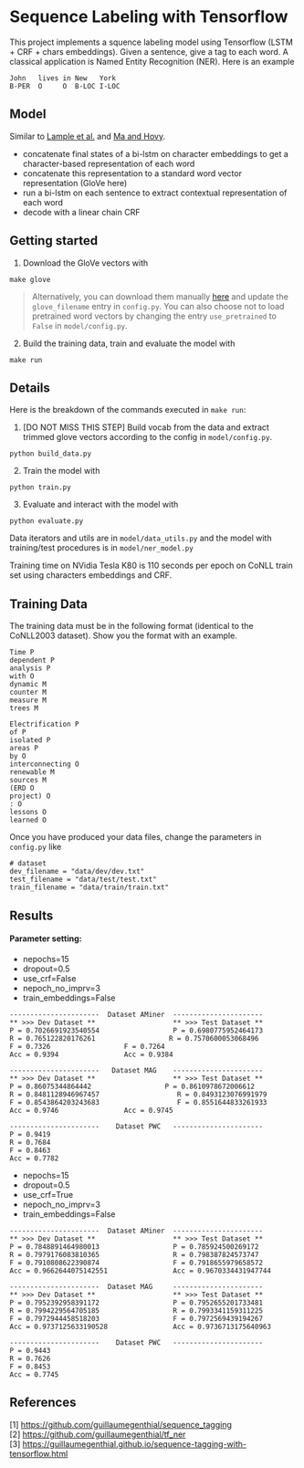 # Sequence Labeling with Tensorflow
This project implements a squence labeling model using Tensorflow (LSTM + CRF + chars embeddings). Given a sentence, give a tag to each word. A classical application is Named Entity Recognition (NER). Here is an example

```
John   lives in New   York
B-PER  O     O  B-LOC I-LOC
```


## Model

Similar to [Lample et al.](https://arxiv.org/abs/1603.01360) and [Ma and Hovy](https://arxiv.org/pdf/1603.01354.pdf).

- concatenate final states of a bi-lstm on character embeddings to get a character-based representation of each word
- concatenate this representation to a standard word vector representation (GloVe here)
- run a bi-lstm on each sentence to extract contextual representation of each word
- decode with a linear chain CRF



## Getting started


1. Download the GloVe vectors with

```
make glove
```
> Alternatively, you can download them manually [here](https://nlp.stanford.edu/projects/glove/) and update the `glove_filename` entry in `config.py`. You can also choose not to load pretrained word vectors by changing the entry `use_pretrained` to `False` in `model/config.py`.

2. Build the training data, train and evaluate the model with
```
make run
```


## Details


Here is the breakdown of the commands executed in `make run`:

1. [DO NOT MISS THIS STEP] Build vocab from the data and extract trimmed glove vectors according to the config in `model/config.py`.

```
python build_data.py
```

2. Train the model with

```
python train.py
```


3. Evaluate and interact with the model with
```
python evaluate.py
```


Data iterators and utils are in `model/data_utils.py` and the model with training/test procedures is in `model/ner_model.py`

Training time on NVidia Tesla K80 is 110 seconds per epoch on CoNLL train set using characters embeddings and CRF.



## Training Data


The training data must be in the following format (identical to the CoNLL2003 dataset). Show you the format with an example.

```
Time P
dependent P
analysis P
with O
dynamic M
counter M
measure M
trees M

Electrification P
of P
isolated P
areas P
by O
interconnecting O
renewable M
sources M
(ERD O
project) O
: O
lessons O
learned O
```


Once you have produced your data files, change the parameters in `config.py` like

```
# dataset
dev_filename = "data/dev/dev.txt"
test_filename = "data/test/test.txt"
train_filename = "data/train/train.txt"
```

## Results
#### Parameter setting:
* nepochs=15
* dropout=0.5
* use_crf=False
* nepoch_no_imprv=3
* train_embeddings=False

```
----------------------  Dataset AMiner  ----------------------
** >>> Dev Dataset **                   ** >>> Test Dataset **
P = 0.7026691923540554                  P = 0.6980775952464173
R = 0.765122820176261                  R = 0.7570600053068496
F = 0.7326                  F = 0.7264
Acc = 0.9394                Acc = 0.9384

----------------------   Dataset MAG    ----------------------
** >>> Dev Dataset **                   ** >>> Test Dataset **
P = 0.86075344864442                  P = 0.8610978672006612
R = 0.8481128946967457                   R = 0.8493123076991979
F = 0.8543864203243683                   F = 0.8551644833261933
Acc = 0.9746                Acc = 0.9745

----------------------    Dataset PWC   ----------------------
P = 0.9419
R = 0.7684
F = 0.8463
Acc = 0.7782
```

* nepochs=15
* dropout=0.5
* use_crf=True
* nepoch_no_imprv=3
* train_embeddings=False
```
----------------------  Dataset AMiner  ----------------------
** >>> Dev Dataset **                   ** >>> Test Dataset **
P = 0.7848891464980013                  P = 0.785924500269172
R = 0.7979176083810365                  R = 0.798387824573747
F = 0.7910808622390874                  F = 0.7918655979658572
Acc = 0.9662644075142551                Acc = 0.9670334431947744

----------------------  Dataset MAG     ----------------------
** >>> Dev Dataset **                   ** >>> Test Dataset **
P = 0.7952392958391172                  P = 0.7952655201733481
R = 0.7994229564705185                  R = 0.7993341159311225
F = 0.7972944458518203                  F = 0.7972569439194267
Acc = 0.9737125633190528                Acc = 0.9736713175640963

----------------------    Dataset PWC   ----------------------
P = 0.9443
R = 0.7626
F = 0.8453
Acc = 0.7745
```

## References
[1] https://github.com/guillaumegenthial/sequence_tagging  
[2] https://github.com/guillaumegenthial/tf_ner  
[3] https://guillaumegenthial.github.io/sequence-tagging-with-tensorflow.html  